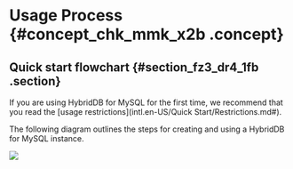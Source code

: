 # Usage Process {#concept_chk_mmk_x2b .concept}

## Quick start flowchart {#section_fz3_dr4_1fb .section}

If you are using HybridDB for MySQL for the first time, we recommend that you read the [usage restrictions](intl.en-US/Quick Start/Restrictions.md#).

The following diagram outlines the steps for creating and using a HybridDB for MySQL instance.

![](http://static-aliyun-doc.oss-cn-hangzhou.aliyuncs.com/assets/img/18482/153690671210134_en-US.png)

